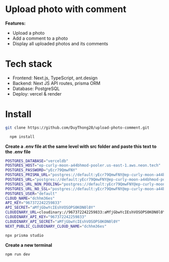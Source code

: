 # Upload photo with comment
<b>Features:</b>
<ul>
  <li>Upload a photo</li>
  <li>Add a comment to a photo</li>
  <li>Display all uploaded photos and its comments </li>
</ul>

# Tech stack
<ul>
  <li>
    Frontend: Next.js, TypeScript, ant.design
  </li>
  <li>
    Backend: Next JS API routes, prisma ORM
  </li>
  <li>
Database: PostgreSQL
  </li>
  <li>Deploy: vercel & render</li>
</ul>

# Install

```bash
git clone https://github.com/DuyThong28/upload-photo-comment.git 
```
```bash
  npm install
```
<b>Create a .env file at the same level with src folder and paste this text to the .env file</b>
```bash
POSTGRES_DATABASE="verceldb"
POSTGRES_HOST="ep-curly-moon-a44bhmod-pooler.us-east-1.aws.neon.tech"
POSTGRES_PASSWORD="yEcr79QmwFNY"
POSTGRES_PRISMA_URL="postgres://default:yEcr79QmwFNY@ep-curly-moon-a44bhmod-pooler.us-east-1.aws.neon.tech/verceldb?pgbouncer=true&connect_timeout=15&sslmode=require"
POSTGRES_URL="postgres://default:yEcr79QmwFNY@ep-curly-moon-a44bhmod-pooler.us-east-1.aws.neon.tech/verceldb?sslmode=require"
POSTGRES_URL_NON_POOLING="postgres://default:yEcr79QmwFNY@ep-curly-moon-a44bhmod.us-east-1.aws.neon.tech/verceldb?sslmode=require"
POSTGRES_URL_NO_SSL="postgres://default:yEcr79QmwFNY@ep-curly-moon-a44bhmod-pooler.us-east-1.aws.neon.tech/verceldb"
POSTGRES_USER="default"
CLOUD_NAME="dchhm36es"
API_KEY="967372242259833"
API_SECRET="aMfjGbwYcIEshVOSOPS0KON0l0Y"
CLOUDINARY_URL=cloudinary://967372242259833:aMfjGbwYcIEshVOSOPS0KON0l0Y@dchhm36es
CLOUDINARY_API_KEY="967372242259833"
CLOUDINARY_API_SECRET="aMfjGbwYcIEshVOSOPS0KON0l0Y"
NEXT_PUBLIC_CLOUDINARY_CLOUD_NAME="dchhm36es"
```
```bash
npx prisma studio
```
<b>
  
Create a new terminal</b>

```bash
npm run dev
```



